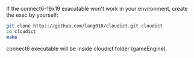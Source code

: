 If the connect6-19x19 exacutable won't work in your environment, create the exec by yourself:

```bash
git clone https://github.com/lang010/cloudict.git cloudict
cd cloudict
make
```

connect6 executable will be inside cloudict folder (gameEngine)

